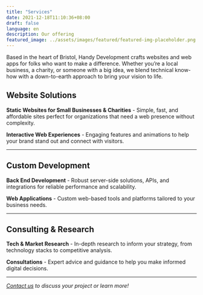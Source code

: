 ```yaml
---
title: "Services"
date: 2021-12-18T11:10:36+08:00
draft: false
language: en
description: Our offering
featured_image: ../assets/images/featured/featured-img-placeholder.png
---
```


Based in the heart of Bristol, Handy Development crafts websites and web apps for folks who want to make a difference. Whether you’re a local business, a charity, or someone with a big idea, we blend technical know-how with a down-to-earth approach to bring your vision to life.

## Website Solutions

**Static Websites for Small Businesses & Charities** -
Simple, fast, and affordable sites perfect for organizations that need a web presence without complexity.

**Interactive Web Experiences** -
Engaging features and animations to help your brand stand out and connect with visitors.

---

## Custom Development

**Back End Development** -
Robust server-side solutions, APIs, and integrations for reliable performance and scalability.

**Web Applications** -
Custom web-based tools and platforms tailored to your business needs.

---

## Consulting & Research

**Tech & Market Research** -
In-depth research to inform your strategy, from technology stacks to competitive analysis.

**Consultations** -
Expert advice and guidance to help you make informed digital decisions.

---

_[Contact us](../contact) to discuss your project or learn more!_
